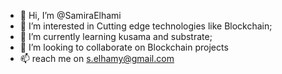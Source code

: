 - 👋 Hi, I’m @SamiraElhami
- 👀 I’m interested in Cutting edge technologies like Blockchain;
- 🌱 I’m currently learning kusama and substrate;
- 💞️ I’m looking to collaborate on Blockchain projects
- 📫 reach me on s.elhamy@gmail.com

<!---
SamiraElhami/SamiraElhami is a ✨ special ✨ repository because its `README.md` (this file) appears on your GitHub profile.
You can click the Preview link to take a look at your changes.
--->
